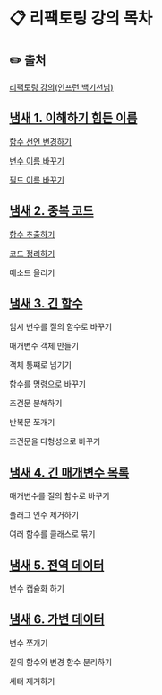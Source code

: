 
# 📋 리팩토링 강의 목차

## ✏️ 출처
[리팩토링 강의(인프런 백기선님)](https://www.inflearn.com/course/%EB%A6%AC%ED%8C%A9%ED%86%A0%EB%A7%81)

## [냄새 1. 이해하기 힘든 이름](https://github.com/gzgzg2/refactoring/tree/main/src/main/java/me/whiteship/refactoring/_01_smell_mysterious_name)
[함수 선언 변경하기](https://github.com/gzgzg2/refactoring/tree/main/src/main/java/me/whiteship/refactoring/_01_smell_mysterious_name/_01_change_method_declaration)

[변수 이름 바꾸기](https://github.com/gzgzg2/refactoring/blob/main/src/main/java/me/whiteship/refactoring/_01_smell_mysterious_name/_02_rename_variable/README.md)

[필드 이름 바꾸기](https://github.com/gzgzg2/refactoring/tree/main/src/main/java/me/whiteship/refactoring/_01_smell_mysterious_name/_03_rename_field)

## [냄새 2. 중복 코드](https://github.com/gzgzg2/refactoring/tree/main/src/main/java/me/whiteship/refactoring/_02_duplicated_code)
[함수 추출하기](https://github.com/gzgzg2/refactoring/tree/main/src/main/java/me/whiteship/refactoring/_02_duplicated_code/_04_extract_function)

[코드 정리하기](https://github.com/gzgzg2/refactoring/tree/main/src/main/java/me/whiteship/refactoring/_02_duplicated_code/_05_slide_statements)

메소드 올리기

## [냄새 3. 긴 함수](https://github.com/gzgzg2/refactoring/tree/main/src/main/java/me/whiteship/refactoring/_03_long_function)
임시 변수를 질의 함수로 바꾸기

매개변수 객체 만들기

객체 통쨰로 넘기기

함수를 명령으로 바꾸기

조건문 분해하기

반복문 쪼개기

조건문을 다형성으로 바꾸기


## [냄새 4. 긴 매개변수 목록](https://github.com/gzgzg2/refactoring/tree/main/src/main/java/me/whiteship/refactoring/_04_long_parameter_list)
매개변수를 질의 함수로 바꾸기

플래그 인수 제거하기

여러 함수를 클래스로 묶기

## [냄새 5. 전역 데이터](https://github.com/gzgzg2/refactoring/tree/main/src/main/java/me/whiteship/refactoring/_05_global_data)
변수 캡슐화 하기

## [냄새 6. 가변 데이터](https://github.com/gzgzg2/refactoring/tree/main/src/main/java/me/whiteship/refactoring/_06_mutable_data)
변수 쪼개기

질의 함수와 변경 함수 분리하기

세터 제거하기 
